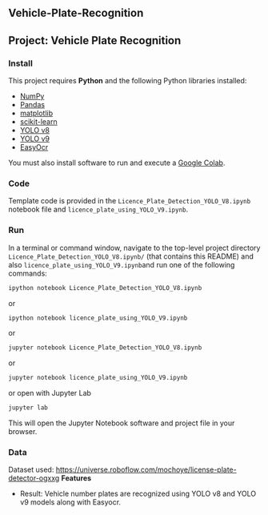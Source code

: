 ## Vehicle-Plate-Recognition

## Project: Vehicle Plate Recognition

### Install

This project requires **Python** and the following Python libraries installed:

- [NumPy](http://www.numpy.org/)
- [Pandas](http://pandas.pydata.org/)
- [matplotlib](http://matplotlib.org/)
- [scikit-learn](http://scikit-learn.org/stable/)
- [YOLO v8](https://yolov8.com/)
- [YOLO v9](https://docs.ultralytics.com/models/yolov9/)
- [EasyOcr](https://pypi.org/project/easyocr/)

You must also install software to run and execute a [Google Colab](https://colab.research.google.com/).

### Code

Template code is provided in the `Licence_Plate_Detection_YOLO_V8.ipynb` notebook file and `licence_plate_using_YOLO_V9.ipynb`.

### Run

In a terminal or command window, navigate to the top-level project directory `Licence_Plate_Detection_YOLO_V8.ipynb/` (that contains this README) and also `licence_plate_using_YOLO_V9.ipynb`and run one of the following commands:

```bash
ipython notebook Licence_Plate_Detection_YOLO_V8.ipynb

```
or
```bash
ipython notebook licence_plate_using_YOLO_V9.ipynb
```
or
```bash
jupyter notebook Licence_Plate_Detection_YOLO_V8.ipynb

```
or
```bash
jupyter notebook licence_plate_using_YOLO_V9.ipynb
```

or open with Jupyter Lab
```bash
jupyter lab
```

This will open the Jupyter Notebook software and project file in your browser.

### Data

Dataset used: https://universe.roboflow.com/mochoye/license-plate-detector-ogxxg
**Features**
* Result: Vehicle number plates are recognized using YOLO v8 and YOLO v9 models along with Easyocr.
